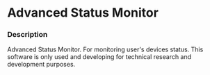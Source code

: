 # Advanced Status Monitor

### Description
Advanced Status Monitor. For monitoring user's devices status. This software is only used and developing for technical research and development purposes.
